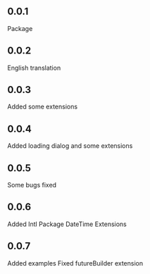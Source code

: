 ## 0.0.1

Package

## 0.0.2
English translation

## 0.0.3
Added some extensions

## 0.0.4
Added loading dialog and some extensions

## 0.0.5
Some bugs fixed

## 0.0.6
Added Intl Package
DateTime Extensions

## 0.0.7
Added examples
Fixed futureBuilder extension
